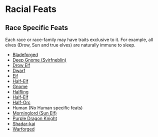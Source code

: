 # Racial Feats

## Race Specific Feats

Each race or race-family may have traits exclusive to it. For example, all elves (Drow, Sun and true elves) are
naturally immune to sleep.

-   [Bladeforged](BladeforgedFeatSpec.html)
-   [Deep Gnome (Svirfneblin)](DeepGnomeFeatSpec.html)
-   [Drow Elf](DrowFeatSpec.html)
-   [Dwarf](DwarfFeatSpec.html)
-   [Elf](ElfFeatSpec.html)
-   [Half-Elf](HalfElfFeatSpec.html)
-   [Gnome](GnomeFeatSpec.html)
-   [Halfling](HalflingFeatSpec.html)
-   [Half-Elf](HalfElfFeatSpec.html)
-   [Half-Orc](HalfOrcFeatSpec.html)
-   Human (No Human specific feats)
-   [Morninglord (Sun Elf)](SunElfFeatSpec.html)
-   [Purple Dragon Knight](PurpleDragonKnightsFeatSpec.html)
-   [Shadar-kai](ShardarkaiFeatSpec.html)
-   [Warforged](WarforgedFeatSpec.html)
